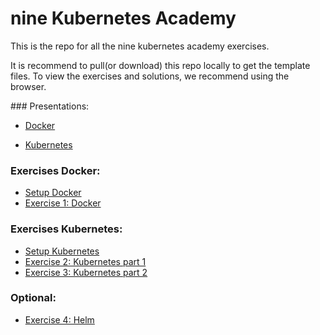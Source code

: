 # nine Kubernetes Academy

This is the repo for all the nine kubernetes academy exercises.

It is recommend to pull(or download) this repo locally to get the template files.
To view the exercises and solutions, we recommend using the browser.

### Presentations:

* [Docker](https://docs.google.com/presentation/d/1ceTsTiMjD_jv_5-TlIYG3bMvTYibXfDYQGqAbXFcjGc/edit?usp=sharing)

* [Kubernetes](https://docs.google.com/presentation/d/15GHQEEX5YhiesBcSTMYAzKEkOnhyoZuoBuN7htY7Was/edit?usp=sharing)


### Exercises Docker:

* [Setup Docker](01-containers/setup.md)
* [Exercise 1: Docker](01-containers/exercise.md)

### Exercises Kubernetes:

* [Setup Kubernetes](02-kubernetes/setup.md)
* [Exercise 2: Kubernetes part 1](02-kubernetes/exercise1.md)
* [Exercise 3: Kubernetes part 2](02-kubernetes/exercise2.md)

### Optional:
* [Exercise 4: Helm](02-kubernetes/exercise3.md)